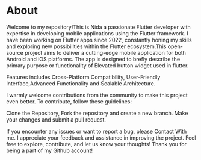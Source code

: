 # About

Welcome to my repository!This is Nida a passionate Flutter developer with expertise in developing mobile applications using the Flutter framework. I have been working on Flutter apps since 2022, constantly honing my skills and exploring new possibilities within the Flutter ecosystem.This open-source project aims to deliver a cutting-edge mobile application for both Android and iOS platforms. The app is designed to brefly describe the primary purpose or functionality of Elevated button widget used in flutter.

Features includes Cross-Platform Compatibility, User-Friendly Interface,Advanced Functionality and Scalable Architecture.

I warmly welcome contributions from the community to make this project even better. To contribute, follow these guidelines:

Clone the Repository, Fork the repository and create a new branch. Make your changes and submit a pull request.

If you encounter any issues or want to report a bug, please Contact With me. I appreciate your feedback and assistance in improving the project. Feel free to explore, contribute, and let us know your thoughts! Thank you for being a part of my Github account!
